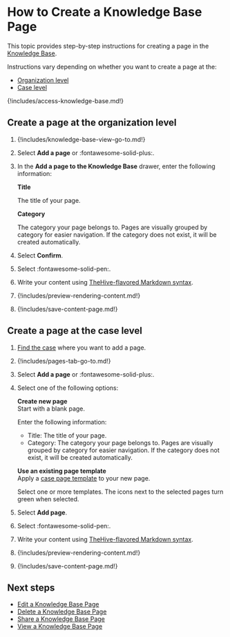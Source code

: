 # How to Create a Knowledge Base Page

This topic provides step-by-step instructions for creating a page in the [Knowledge Base](about-knowledge-base.md).

Instructions vary depending on whether you want to create a page at the:
* [Organization level](#create-a-page-at-the-organization-level)
* [Case level](#create-a-page-at-the-case-level)

{!includes/access-knowledge-base.md!}

## Create a page at the organization level

1. {!includes/knowledge-base-view-go-to.md!}

2. Select **Add a page** or :fontawesome-solid-plus:.

3. In the **Add a page to the Knowledge Base** drawer, enter the following information:

    **Title**

    The title of your page.

    **Category**

    The category your page belongs to. Pages are visually grouped by category for easier navigation. If the category does not exist, it will be created automatically.

4. Select **Confirm**.

5. Select :fontawesome-solid-pen:.

6. Write your content using [TheHive-flavored Markdown syntax](../thehive-flavored-markdown.md).

7. {!includes/preview-rendering-content.md!}

8. {!includes/save-content-page.md!}

## Create a page at the case level

1. [Find the case](../analyst-corner/cases/search-for-cases/find-a-case.md) where you want to add a page.

2. {!includes/pages-tab-go-to.md!}

3. Select **Add a page** or :fontawesome-solid-plus:.

4. Select one of the following options:

    **Create new page**  
    Start with a blank page.

    Enter the following information:

    * Title: The title of your page.
    * Category: The category your page belongs to. Pages are visually grouped by category for easier navigation. If the category does not exist, it will be created automatically.
    
    **Use an existing page template**  
    Apply a [case page template](../organization/configure-organization/manage-templates/case-page-templates/about-case-page-templates.md) to your new page.

    Select one or more templates. The icons next to the selected pages turn green when selected.

5. Select **Add page**.

6. Select :fontawesome-solid-pen:.

7. Write your content using [TheHive-flavored Markdown syntax](../thehive-flavored-markdown.md).

8. {!includes/preview-rendering-content.md!}

9. {!includes/save-content-page.md!}

## Next steps

* [Edit a Knowledge Base Page](edit-a-knowledge-base-page.md)
* [Delete a Knowledge Base Page](delete-a-knowledge-base-page.md)
* [Share a Knowledge Base Page](share-a-knowledge-base-page.md)
* [View a Knowledge Base Page](view-a-knowledge-base-page.md)